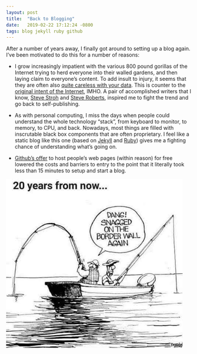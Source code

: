 ```yaml
---
layout: post
title:  "Back to Blogging"
date:   2019-02-22 17:12:24 -0800
tags: blog jekyll ruby github
---
```


After a number of years away, I finally got around to setting up a
blog again. I’ve been motivated to do this for a number of reasons:

- I grow increasingly impatient with the various 800 pound gorillas of
the Internet trying to herd everyone into their walled gardens, and
then laying claim to everyone’s content. To add insult to injury, it
seems that they are often also
[quite careless with your data](https://www.theguardian.com/commentisfree/2018/dec/21/quit-facebook-privacy-scandal-private-messages). This is counter
to the
[original intent of the Internet](https://inrupt.com/blog/one-small-step-for-the-web), IMHO. A pair of accomplished writers that I know,
[Steve Stroh](https://www.stevestroh.com/) and
[Steve Roberts](https://microship.com/), inspired me to fight the
trend and go back to self-publishing.

- As with personal computing, I miss the days when people could
understand the whole technology “stack”, from keyboard to monitor, to
memory, to CPU, and back. Nowadays, most things are filled with
inscrutable black box components that are often proprietary. I feel
like a static blog like this one (based on [Jekyll](https://jekyllrb.com/)
and [Ruby](https://www.ruby-lang.org/en/)) gives me a
fighting chance of understanding what’s going on.

- [Github’s offer](https://pages.github.com/) to host people’s web pages
(within reason) for free lowered the costs and barriers to entry to the
point that it literally took less than 15 minutes to setup and start a blog.

![Cartoon](/assets/img/RealEmergency.jpg "The Real Emergency")
